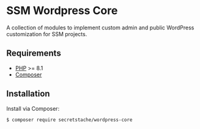 # SSM Wordpress Core

A collection of modules to implement custom admin and public WordPress customization for SSM projects.

## Requirements

- [PHP](https://secure.php.net/manual/en/install.php) >= 8.1
- [Composer](https://getcomposer.org/download/)

## Installation

Install via Composer:

```bash
$ composer require secretstache/wordpress-core
```
